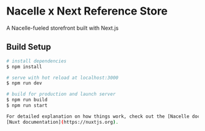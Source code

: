 # Nacelle x Next Reference Store

A Nacelle-fueled storefront built with Next.js

## Build Setup

```bash
# install dependencies
$ npm install

# serve with hot reload at localhost:3000
$ npm run dev

# build for production and launch server
$ npm run build
$ npm run start

For detailed explanation on how things work, check out the [Nacelle documentation](https://docs.getnacelle.com/nacellejs/next-starter.html#installation), and the
[Nuxt documentation](https://nuxtjs.org).

